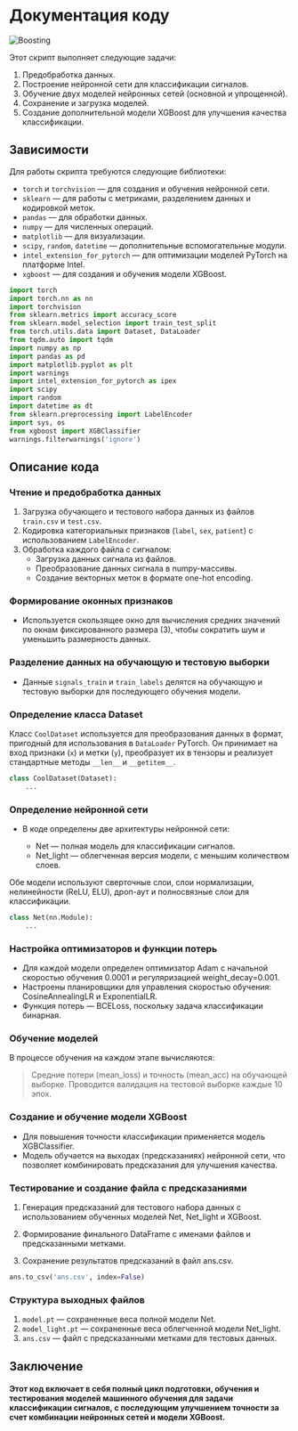 # Документация коду

![Boosting](https://s3-ap-south-1.amazonaws.com/av-blog-media/wp-content/uploads/2017/06/11194227/depth.png)

Этот скрипт выполняет следующие задачи:
1. Предобработка данных.
2. Построение нейронной сети для классификации сигналов.
3. Обучение двух моделей нейронных сетей (основной и упрощенной).
4. Сохранение и загрузка моделей.
5. Создание дополнительной модели XGBoost для улучшения качества классификации.

## Зависимости

Для работы скрипта требуются следующие библиотеки:
- `torch` и `torchvision` — для создания и обучения нейронной сети.
- `sklearn` — для работы с метриками, разделением данных и кодировкой меток.
- `pandas` — для обработки данных.
- `numpy` — для численных операций.
- `matplotlib` — для визуализации.
- `scipy`, `random`, `datetime` — дополнительные вспомогательные модули.
- `intel_extension_for_pytorch` — для оптимизации моделей PyTorch на платформе Intel.
- `xgboost` — для создания и обучения модели XGBoost.


```python
import torch
import torch.nn as nn
import torchvision
from sklearn.metrics import accuracy_score
from sklearn.model_selection import train_test_split
from torch.utils.data import Dataset, DataLoader
from tqdm.auto import tqdm
import numpy as np
import pandas as pd
import matplotlib.pyplot as plt
import warnings
import intel_extension_for_pytorch as ipex
import scipy
import random
import datetime as dt
from sklearn.preprocessing import LabelEncoder
import sys, os
from xgboost import XGBClassifier
warnings.filterwarnings('ignore')
```

## Описание кода

### Чтение и предобработка данных

1. Загрузка обучающего и тестового набора данных из файлов `train.csv` и `test.csv`.
2. Кодировка категориальных признаков (`label`, `sex`, `patient`) с использованием `LabelEncoder`.
3. Обработка каждого файла с сигналом:
   - Загрузка данных сигнала из файлов.
   - Преобразование данных сигнала в numpy-массивы.
   - Создание векторных меток в формате one-hot encoding.

### Формирование оконных признаков

- Используется скользящее окно для вычисления средних значений по окнам фиксированного размера (3), чтобы сократить шум и уменьшить размерность данных.

### Разделение данных на обучающую и тестовую выборки

- Данные `signals_train` и `train_labels` делятся на обучающую и тестовую выборки для последующего обучения модели.

### Определение класса Dataset

Класс `CoolDataset` используется для преобразования данных в формат, пригодный для использования в `DataLoader` PyTorch. Он принимает на вход признаки (`x`) и метки (`y`), преобразует их в тензоры и реализует стандартные методы `__len__` и `__getitem__`.

```python
class CoolDataset(Dataset):
    ... 
 ```
### Определение нейронной сети
- В коде определены две архитектуры нейронной сети:

	- Net — полная модель для классификации сигналов.
	- Net_light — облегченная версия модели, с меньшим количеством слоев.

Обе модели используют сверточные слои, слои нормализации, нелинейности (ReLU, ELU), дроп-аут и полносвязные слои для классификации.

```python
class Net(nn.Module):
    ...
 ```

### Настройка оптимизаторов и функции потерь

- Для каждой модели определен оптимизатор Adam с начальной скоростью обучения 0.0001 и регуляризацией weight_decay=0.001.
- Настроены планировщики для управления скоростью обучения: CosineAnnealingLR и ExponentialLR.
- Функция потерь — BCELoss, поскольку задача классификации бинарная.

### Обучение моделей

В процессе обучения на каждом этапе вычисляются:

>  Средние потери (mean_loss) и точность (mean_acc) на обучающей выборке.
Проводится валидация на тестовой выборке каждые 10 эпох.

### Создание и обучение модели XGBoost

- Для повышения точности классификации применяется модель XGBClassifier.
- Модель обучается на выходах (предсказаниях) нейронной сети, что позволяет комбинировать предсказания для улучшения качества.

### Тестирование и создание файла с предсказаниями


1.	Генерация предсказаний для тестового набора данных с использованием обученных моделей Net, Net_light и XGBoost.
	
2.	Формирование финального DataFrame с именами файлов и предсказанными метками.
	
3.	Сохранение результатов предсказаний в файл ans.csv.

```python
ans.to_csv('ans.csv', index=False)
 ```

### Структура выходных файлов

1.	`model.pt` — сохраненные веса полной модели Net.
2. `model_light.pt` — сохраненные веса облегченной модели Net_light.
3.	`ans.csv` — файл с предсказанными метками для тестовых данных.

## Заключение

#### Этот код включает в себя полный цикл подготовки, обучения и тестирования моделей машинного обучения для задачи классификации сигналов, с последующим улучшением точности за счет комбинации нейронных сетей и модели XGBoost.